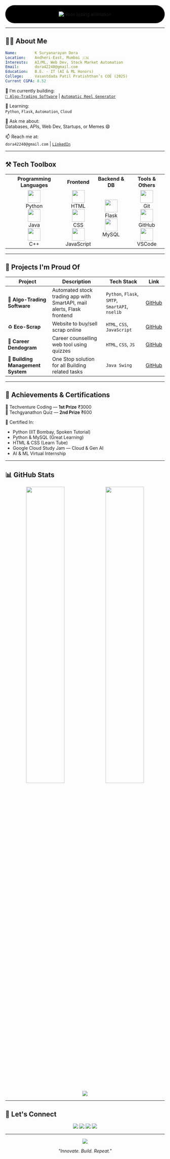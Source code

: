 
<div align="center" style="background-color: black; padding: 20px; border-radius: 50px; max-width: 600px; margin: auto;">
  <img src="https://readme-typing-svg.demolab.com?font=Fira+Code&weight=700&pause=1000&color=39FF14&background=000000&center=true&vCenter=true&width=600&lines=Hey+there!+I'm+K+Suryanarayan+Dora+%F0%9F%91%8B;Information+Technology+Engineer+%F0%9F%92%BB;AI+%26+ML+Enthusiast+%F0%9F%96%A5%EF%B8%8F;Creative+Web+Developer+%F0%9F%8E%8E;Always+Learning+%F0%9F%93%9A" alt="Neon typing animation" />
</div>

---

## 🧑‍💻 About Me

```yaml
Name:        K Suryanarayan Dora
Location:    Andheri-East, Mumbai 🇮🇳
Interests:   AI/ML, Web Dev, Stock Market Automation
Email:       dora42240@gmail.com
Education:   B.E. - IT (AI & ML Honors)
College:     Vasantdada Patil Pratishthan’s COE (2025)
Current CGPA: 8.52
```

🔭 I’m currently building:  
[`🧠 Algo-Trading Software`](https://github.com/Surya86899/AngelOne) | [`Automatic Reel Generator`]()

🌱 Learning:  
`Python`, `Flask`, `Automation`, `Cloud`

💬 Ask me about:  
Databases, APIs, Web Dev, Startups, or Memes 😄

📫 Reach me at:  
`dora42240@gmail.com` | [`LinkedIn`](https://www.linkedin.com/in/k-suryanarayan-dora-967847247)

---

## ⚒️ Tech Toolbox
<table align="center">
  <tr>
    <th>Programming Languages</th>
    <th>Frontend</th>
    <th>Backend & DB</th>
    <th>Tools & Others</th>
  </tr>
  <tr>
    <td align="center">
      <img src="https://skillicons.dev/icons?i=python" height="40"/><br>Python<br>
      <img src="https://skillicons.dev/icons?i=java" height="40"/><br>Java<br>
      <img src="https://skillicons.dev/icons?i=cpp" height="40"/><br>C++
    </td>
    <td align="center">
      <img src="https://skillicons.dev/icons?i=html" height="40"/><br>HTML<br>
      <img src="https://skillicons.dev/icons?i=css" height="40"/><br>CSS<br>
      <img src="https://skillicons.dev/icons?i=js" height="40"/><br>JavaScript
    </td>
    <td align="center">
      <img src="https://skillicons.dev/icons?i=flask" height="40"/><br>Flask<br>
      <img src="https://skillicons.dev/icons?i=mysql" height="40"/><br>MySQL
    </td>
    <td align="center">
      <img src="https://skillicons.dev/icons?i=git" height="40"/><br>Git<br>
      <img src="https://skillicons.dev/icons?i=github" height="40"/><br>GitHub<br>
      <img src="https://skillicons.dev/icons?i=vscode" height="40"/><br>VSCode
    </td>
  </tr>
</table>

---

## 🚀 Projects I'm Proud Of

| Project | Description | Tech Stack | Link |
|--------|-------------|------------|------|
| 🔄 **Algo-Trading Software** | Automated stock trading app with SmartAPI, mail alerts, Flask frontend | `Python`, `Flask`, `SMTP`, `SmartAPI`, `nselib` | [GitHub](https://github.com/Surya86899/AngelOne) |
| ♻️ **Eco-Scrap** | Website to buy/sell scrap online | `HTML`, `CSS`, `JavaScript` | [GitHub](https://github.com/Surya86899/Eco-Scrap) |
| 🧭 **Career Dendogram** | Career counselling web tool using quizzes | `HTML`, `CSS`, `JS` | [GitHub](https://github.com/Surya86899/Career-Dendogram) |
| 🏢 **Building Management System** | One Stop solution for all Building related tasks | `Java Swing` | [GitHub](https://github.com/Surya86899/BMS) |

---

## 🏅 Achievements & Certifications

🥇 Techventure Coding — **1st Prize** ₹3000  
🥈 Techgyanathon Quiz — **2nd Prize** ₹600

🧾 Certified In:  
- Python (IIT Bombay, Spoken Tutorial)  
- Python & MySQL (Great Learning)  
- HTML & CSS (Learn Tube)  
- Google Cloud Study Jam — Cloud & Gen AI  
- AI & ML Virtual Internship

---

## 📊 GitHub Stats 

<p align="center">
  <img width="49%" src="https://github-readme-stats.vercel.app/api?username=Surya86899&show_icons=true&theme=tokyonight" />
  <img width="49%" src="https://github-readme-stats.vercel.app/api/top-langs/?username=Surya86899&layout=compact&theme=tokyonight" />
  <img src="https://github-readme-streak-stats.herokuapp.com/?user=Surya86899&theme=tokyonight" />
</p>

---

## 🔗 Let's Connect

<p align="center">
  <a href="mailto:dora42240@gmail.com"><img src="https://img.shields.io/badge/Gmail-dora42240@gmail.com-red?style=flat&logo=gmail" /></a>
  <a href="https://www.linkedin.com/in/k-suryanarayan-dora-967847247"><img src="https://img.shields.io/badge/LinkedIn-K Suryanarayan Dora-blue?style=flat&logo=linkedin" /></a>
  <a href="https://instagram.com/khiladi_0507"><img src="https://img.shields.io/badge/Instagram-khiladi__0507-ff69b4?style=flat&logo=instagram" /></a>
  <a href="https://github.com/Surya86899"><img src="https://img.shields.io/badge/GitHub-Surya86899-black?style=flat&logo=github" /></a>
</p>

---

<div align="center">
  <img src="https://quotes-github-readme.vercel.app/api?type=horizontal&theme=tokyonight" />
</div>

<p align="center"><i>"Innovate. Build. Repeat."</i></p>
